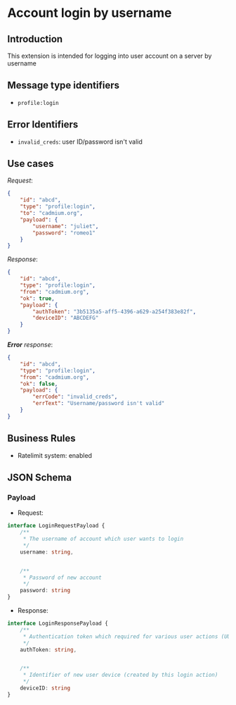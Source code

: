 # Account login by username

## Introduction

This extension is intended for logging into user account on a server by username

## Message type identifiers

- `profile:login`  

## Error Identifiers

- `invalid_creds`: user ID/password isn't valid

## Use cases

*Request*:

```json
{
    "id": "abcd",
    "type": "profile:login",
    "to": "cadmium.org",
    "payload": {
        "username": "juliet",
        "password": "romeo1"
    }
}
```

*Response*:

```json
{
    "id": "abcd",
    "type": "profile:login",
    "from": "cadmium.org",
    "ok": true,
    "payload": {
        "authToken": "3b5135a5-aff5-4396-a629-a254f383e82f",
        "deviceID": "ABCDEFG"
    }
}
```

*<b>Error</b> response*:

```json
{
    "id": "abcd",
    "type": "profile:login",
    "from": "cadmium.org",
    "ok": false,
    "payload": {
        "errCode": "invalid_creds",
        "errText": "Username/password isn't valid"
    }
}
```

## Business Rules

- Ratelimit system: enabled

## JSON Schema

### Payload

- Request:

```typescript
interface LoginRequestPayload {
    /**
     * The username of account which user wants to login
     */
    username: string,


    /**
     * Password of new account
     */
    password: string
}
```

- Response:

```typescript
interface LoginResponsePayload {
    /**
     * Authentication token which required for various user actions (UUID)
     */
    authToken: string,


    /**
     * Identifier of new user device (created by this login action)
     */
    deviceID: string
}
```